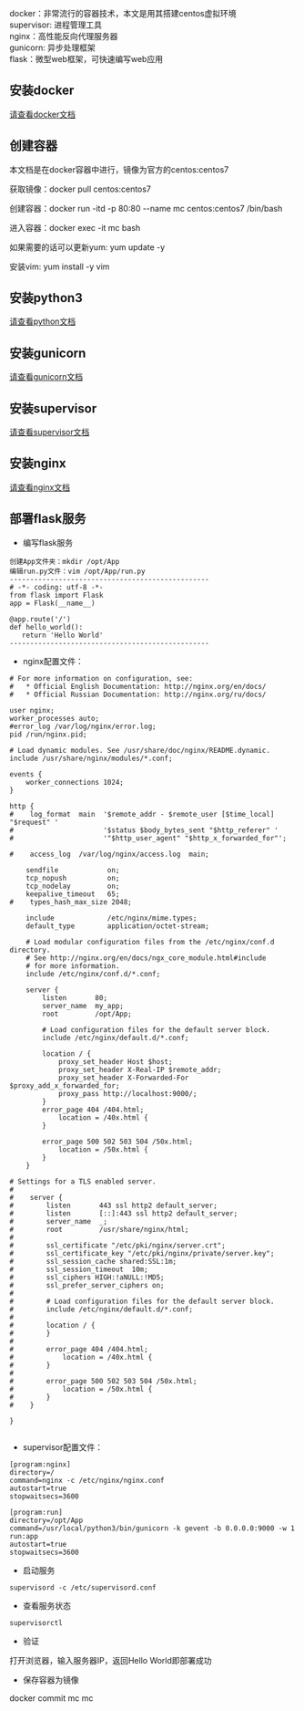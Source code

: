 docker：非常流行的容器技术，本文是用其搭建centos虚拟环境  
supervisor: 进程管理工具  
nginx：高性能反向代理服务器  
gunicorn: 异步处理框架  
flask：微型web框架，可快速编写web应用  

## 安装docker

[请查看docker文档](docker.md)

## 创建容器

本文档是在docker容器中进行，镜像为官方的centos:centos7

获取镜像：docker pull centos:centos7

创建容器：docker run -itd -p 80:80 --name mc centos:centos7 /bin/bash

进入容器：docker exec -it mc bash

如果需要的话可以更新yum: yum update -y

安装vim: yum install -y vim

## 安装python3

[请查看python文档](Python.md)

## 安装gunicorn

[请查看gunicorn文档](gunicorn.md)

## 安装supervisor

[请查看supervisor文档](supervisor.md)

## 安装nginx

[请查看nginx文档](nginx.md)

## 部署flask服务

+ 编写flask服务
```
创建App文件夹：mkdir /opt/App
编辑run.py文件：vim /opt/App/run.py
-------------------------------------------------
# -*- coding: utf-8 -*-
from flask import Flask
app = Flask(__name__)

@app.route('/')
def hello_world():
   return 'Hello World'
-------------------------------------------------
```

+ nginx配置文件：
```
# For more information on configuration, see:
#   * Official English Documentation: http://nginx.org/en/docs/
#   * Official Russian Documentation: http://nginx.org/ru/docs/

user nginx;
worker_processes auto;
#error_log /var/log/nginx/error.log;
pid /run/nginx.pid;

# Load dynamic modules. See /usr/share/doc/nginx/README.dynamic.
include /usr/share/nginx/modules/*.conf;

events {
    worker_connections 1024;
}

http {
#    log_format  main  '$remote_addr - $remote_user [$time_local] "$request" '
#                      '$status $body_bytes_sent "$http_referer" '
#                      '"$http_user_agent" "$http_x_forwarded_for"';

#    access_log  /var/log/nginx/access.log  main;

    sendfile            on;
    tcp_nopush          on;
    tcp_nodelay         on;
    keepalive_timeout   65;
#    types_hash_max_size 2048;

    include             /etc/nginx/mime.types;
    default_type        application/octet-stream;

    # Load modular configuration files from the /etc/nginx/conf.d directory.
    # See http://nginx.org/en/docs/ngx_core_module.html#include
    # for more information.
    include /etc/nginx/conf.d/*.conf;

    server {
        listen       80;
        server_name  my_app;
        root         /opt/App;

        # Load configuration files for the default server block.
        include /etc/nginx/default.d/*.conf;

        location / {
            proxy_set_header Host $host;
            proxy_set_header X-Real-IP $remote_addr;
            proxy_set_header X-Forwarded-For $proxy_add_x_forwarded_for;
            proxy_pass http://localhost:9000/;
        }
        error_page 404 /404.html;
            location = /40x.html {
        }

        error_page 500 502 503 504 /50x.html;
            location = /50x.html {
        }
    }

# Settings for a TLS enabled server.
#
#    server {
#        listen       443 ssl http2 default_server;
#        listen       [::]:443 ssl http2 default_server;
#        server_name  _;
#        root         /usr/share/nginx/html;
#
#        ssl_certificate "/etc/pki/nginx/server.crt";
#        ssl_certificate_key "/etc/pki/nginx/private/server.key";
#        ssl_session_cache shared:SSL:1m;
#        ssl_session_timeout  10m;
#        ssl_ciphers HIGH:!aNULL:!MD5;
#        ssl_prefer_server_ciphers on;
#
#        # Load configuration files for the default server block.
#        include /etc/nginx/default.d/*.conf;
#
#        location / {
#        }
#
#        error_page 404 /404.html;
#            location = /40x.html {
#        }
#
#        error_page 500 502 503 504 /50x.html;
#            location = /50x.html {
#        }
#    }

}


```

+ supervisor配置文件：
```
[program:nginx]
directory=/
command=nginx -c /etc/nginx/nginx.conf
autostart=true
stopwaitsecs=3600

[program:run]
directory=/opt/App
command=/usr/local/python3/bin/gunicorn -k gevent -b 0.0.0.0:9000 -w 1 run:app
autostart=true
stopwaitsecs=3600

```

+ 启动服务
```
supervisord -c /etc/supervisord.conf
```

+ 查看服务状态
```
supervisorctl
```

+ 验证

打开浏览器，输入服务器IP，返回Hello World即部署成功

+ 保存容器为镜像

docker commit mc mc
